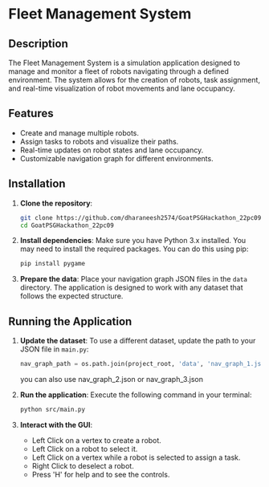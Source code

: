 # Fleet Management System

## Description
The Fleet Management System is a simulation application designed to manage and monitor a fleet of robots navigating through a defined environment. The system allows for the creation of robots, task assignment, and real-time visualization of robot movements and lane occupancy.

## Features
- Create and manage multiple robots.
- Assign tasks to robots and visualize their paths.
- Real-time updates on robot states and lane occupancy.
- Customizable navigation graph for different environments.

## Installation

1. **Clone the repository**:
   ```bash
   git clone https://github.com/dharaneesh2574/GoatPSGHackathon_22pc09
   cd GoatPSGHackathon_22pc09
   ```

2. **Install dependencies**:
   Make sure you have Python 3.x installed. You may need to install the required packages. You can do this using pip:
   ```bash
   pip install pygame
   ```

3. **Prepare the data**:
   Place your navigation graph JSON files in the `data` directory. The application is designed to work with any dataset that follows the expected structure.

## Running the Application

1. **Update the dataset**:
   To use a different dataset, update the path to your JSON file in `main.py`:
   ```python
   nav_graph_path = os.path.join(project_root, 'data', 'nav_graph_1.json') 
   ```
   you can also use nav_graph_2.json or nav_graph_3.json

2. **Run the application**:
   Execute the following command in your terminal:
   ```bash
   python src/main.py
   ```

3. **Interact with the GUI**:
   - Left Click on a vertex to create a robot.
   - Left Click on a robot to select it.
   - Left Click on a vertex while a robot is selected to assign a task.
   - Right Click to deselect a robot.
   - Press 'H' for help and to see the controls.


